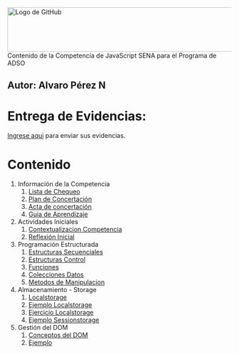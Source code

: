 <img src="https://coursework.vschool.io/content/images/size/w2000/2016/03/javascript-logo-banner.jpg" alt="Logo de GitHub" width="600" height="100">
Contenido de la Competencia de JavaScript SENA para el Programa de ADSO

**Autor:** Alvaro Pérez N
---

# Entrega de Evidencias:
[Ingrese aqui](https://classroom.google.com/c/NzMwNjI5MTA1MjA3?cjc=mo4akk7) para enviar sus evidencias.

# Contenido
1. Información de la Competencia
    1. [Lista de Chequeo](https://github.com/aperezn298/JavascriptSENA/blob/main/01_InfoCompetencia_3065909/ListaChequeoJavascript3065909.pdf)
    2. [Plan de Concertación](https://github.com/aperezn298/JavascriptSENA/blob/main/01_InfoCompetencia_3065909/PlanConcertado3065909.pdf)
    3. [Acta de concertación](https://github.com/aperezn298/JavascriptSENA/blob/main/01_InfoCompetencia_3065909/ActaConcertacion3065909.pdf) 
    4. [Guia de Aprendizaje](https://github.com/aperezn298/JavascriptSENA/blob/main/01_InfoCompetencia_3065909/GuiaAprendizajeJavaScript3065909.pdf)
2. Actividades Iniciales
    1. [Contextualizacion Competencia](https://github.com/aperezn298/JavascriptSENA/blob/main/02_ActividadesIniciales/00ContextualizacionJS.pdf)
    2. [Reflexión Inicial](https://github.com/aperezn298/JavascriptSENA/blob/main/02_ActividadesIniciales/01ReflexionInicialTiendaOnline.pdf)
3. Programación Estructurada
    1. [Estructuras Secuenciales](https://github.com/aperezn298/JavascriptSENA/blob/main/03_ProgramacionEstructurada/01ConceptosBasicosJS.pdf)
    2. [Estructuras Control](https://github.com/aperezn298/JavascriptSENA/blob/main/03_ProgramacionEstructurada/02EstructurasControl.pdf)
    3. [Funciones](https://github.com/aperezn298/JavascriptSENA/blob/main/03_ProgramacionEstructurada/03Funciones.pdf)
    4. [Colecciones Datos](https://github.com/aperezn298/JavascriptSENA/blob/main/03_ProgramacionEstructurada/04ColeccionesDatos.pdf)
    5. [Metodos de Manipulacion](https://github.com/aperezn298/JavascriptSENA/blob/main/03_ProgramacionEstructurada/05MetodosManipulacion.pdf)
4. Almacenamiento - Storage
    1. [Localstorage](https://github.com/aperezn298/JavascriptSENA/blob/main/05_Storage/06Storage.pdf)
    2. [Ejemplo Localstorage](https://github.com/aperezn298/JavascriptSENA/blob/main/05_Storage/EjemploLocalStorage.js)
    2. [Ejercicio Localstorage](https://github.com/aperezn298/JavascriptSENA/blob/main/05_Storage/EjercicioLocalStorage.js)
    3. [Ejemplo Sessionstorage](https://github.com/aperezn298/JavascriptSENA/blob/main/05_Storage/EjemploSessionStorage.js)
5. Gestión del DOM
    1. [Conceptos del DOM](https://github.com/aperezn298/JavascriptSENA/blob/main/06_DOM/07DOM.pdf)
    2. [Ejemplo](https://github.com/aperezn298/JavascriptSENA/blob/main/06_DOM/Ejemplo)